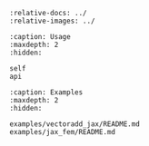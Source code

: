 ```{include} ../README.md
:relative-docs: ../
:relative-images: ../
```

```{toctree}
:caption: Usage
:maxdepth: 2
:hidden:

self
api
```

```{toctree}
:caption: Examples
:maxdepth: 2
:hidden:

examples/vectoradd_jax/README.md
examples/jax_fem/README.md
```
